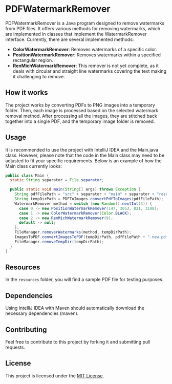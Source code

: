 # PDFWatermarkRemover

PDFWatermarkRemover is a Java program designed to remove watermarks from PDF files. It offers various methods for
removing watermarks, which are implemented in classes that implement the WatermarkRemover interface. Currently, there
are several implemented methods:

- **ColorWatermarkRemover**: Removes watermarks of a specific color.
- **PositionWatermarkRemover**: Removes watermarks within a specified rectangular region.
- **RenMichWatermarkRemover**: This remover is not yet complete, as it deals with circular and straight line watermarks
  covering the text making it challenging to remove.

## How it works

The project works by converting PDFs to PNG images into a temporary folder. Then, each image is processed based on the
selected watermark removal method. After processing all the images, they are stitched back together into a single PDF,
and the temporary image folder is removed.

## Usage

It is recommended to use the project with IntelliJ IDEA and the Main.java class. However, please note that the code in
the Main class may need to be adjusted to fit your specific requirements. Below is an example of how the Main class
currently looks:

```java
public class Main {
  static String separator = File.separator;

  public static void main(String[] args) throws Exception {
    String pdfFilePath = "src" + separator + "main" + separator + "resources" + separator + "example.pdf"; // from https://renmich.faculty.wmi.amu.edu.pl/BSM/wyklady/Hasla.pdf
    String tempDirPath = PDFToImages.convertPdfToImages(pdfFilePath);
    WatermarkRemover method = switch (new Random().nextInt(3)) {
      case 0 -> new PositionWatermarkRemover(147, 3053, 821, 3108);
      case 1 -> new ColorWatermarkRemover(Color.BLACK);
      case 2 -> new RenMichWatermarkRemover(9);
      default -> null;
    };
    FileManager.removerWatermarks(method, tempDirPath);
    ImagesToPDF.convertImagesToPDF(tempDirPath, pdfFilePath + ".new.pdf");
    FileManager.removeTempDir(tempDirPath);
  }
}
```

## Resources

In the `resources` folder, you will find a sample PDF file for testing purposes.

## Dependencies

Using IntelliJ IDEA with Maven should automatically download the necessary dependencies (maven).

## Contributing

Feel free to contribute to this project by forking it and submitting pull requests.

## License

This project is licensed under the [MIT License](LICENSE).